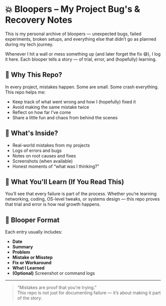 # 💥 Bloopers – My Project Bug's & Recovery Notes

This is my personal archive of bloopers — unexpected bugs, failed experiments, broken setups, and everything else that didn’t go as planned during my tech journey.

Whenever I hit a wall or mess something up (and later forget the fix 😅), I log it here. Each blooper tells a story — of trial, error, and (hopefully) learning.

## 🚧 Why This Repo?

In every project, mistakes happen. Some are small. Some crash everything. This repo helps me:
- Keep track of what went wrong and how I (hopefully) fixed it
- Avoid making the same mistake twice
- Reflect on how far I’ve come
- Share a little fun and chaos from behind the scenes

## 📁 What's Inside?

- Real-world mistakes from my projects
- Logs of errors and bugs
- Notes on root causes and fixes
- Screenshots (when available)
- Honest moments of “what was I thinking?”

## 🧠 What You'll Learn (If You Read This)

You’ll see that every failure is part of the process. Whether you’re learning networking, coding, OS-level tweaks, or systems design — this repo proves that trial and error is how real growth happens.

## 📝 Blooper Format

Each entry usually includes:
- **Date**
- **Summary**
- **Problem**
- **Mistake or Misstep**
- **Fix or Workaround**
- **What I Learned**
- **(Optional)** Screenshot or command logs

---

> “Mistakes are proof that you're trying.”  
> This repo is not just for documenting failure — it’s about making it part of the story.
